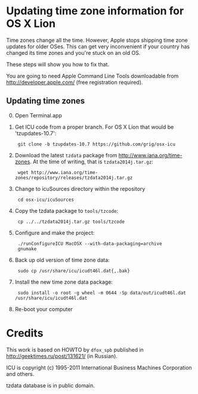 # Updating time zone information for OS X Lion

Time zones change all the time. However, Apple stops shipping time zone updates
for older OSes. This can get very inconvenient if your country has changed its
time zones and you're stuck on an old OS.

These steps will show you how to fix that.

You are going to need Apple Command Line Tools downloadable from
http://developer.apple.com/ (free registration required).

## Updating time zones

0. Open Terminal.app

1. Get ICU code from a proper branch. For OS X Lion that would be 'tzupdates-10.7':

        git clone -b tzupdates-10.7 https://github.com/grig/osx-icu

2. Download the latest `tzdata` package from http://www.iana.org/time-zones. At
   the time of writing, that is `tzdata2014j.tar.gz`:

        wget http://www.iana.org/time-zones/repository/releases/tzdata2014j.tar.gz

3. Change to icuSources directory within the repository

        cd osx-icu/icuSources

4. Copy the tzdata package to `tools/tzcode`:

        cp ../../tzdata2014j.tar.gz tools/tzcode

5. Configure and make the project:

        ./runConfigureICU MacOSX --with-data-packaging=archive
        gnumake

6. Back up old version of time zone data:

        sudo cp /usr/share/icu/icudt46l.dat{,.bak}

7. Install the new time zone data package:

        sudo install -o root -g wheel -m 0644 -Sp data/out/icudt46l.dat /usr/share/icu/icudt46l.dat

8. Re-boot your computer

# Credits

This work is based on HOWTO by `dfox_spb` published in http://geektimes.ru/post/131621/ (in Russian).

ICU is copyright (c) 1995-2011 International Business Machines Corporation and others.

tzdata database is in public domain.
